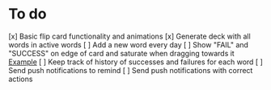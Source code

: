 # To do

[x] Basic flip card functionality and animations
[x] Generate deck with all words in active words
[ ] Add a new word every day
[ ] Show "FAIL" and "SUCCESS" on edge of card and saturate when dragging towards it [Example](https://imgur.com/yr3QPn7)
[ ] Keep track of history of successes and failures for each word
[ ] Send push notifications to remind
[ ] Send push notifications with correct actions